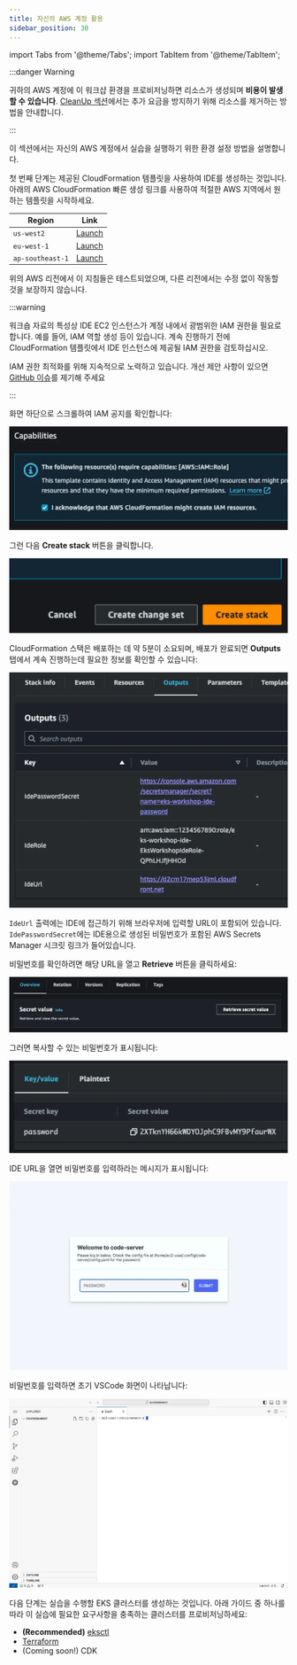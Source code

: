 ```yaml
---
title: 자신의 AWS 계정 활용
sidebar_position: 30
---
```


import Tabs from '@theme/Tabs';
import TabItem from '@theme/TabItem';

:::danger Warning

귀하의 AWS 계정에 이 워크샵 환경을 프로비저닝하면 리소스가 생성되며 **비용이 발생할 수 있습니다**. [CleanUp 섹션](cleanup)에서는 추가 요금을 방지하기 위해 리소스를 제거하는 방법을 안내합니다.

:::

이 섹션에서는 자신의 AWS 계정에서 실습을 실행하기 위한 환경 설정 방법을 설명합니다.

첫 번째 단계는 제공된 CloudFormation 템플릿을 사용하여 IDE를 생성하는 것입니다. 아래의 AWS CloudFormation 빠른 생성 링크를 사용하여 적절한 AWS 지역에서 원하는 템플릿을 시작하세요.

| Region           | Link                                                                                                                                                                                                                                                                                                                              |
| ---------------- | --------------------------------------------------------------------------------------------------------------------------------------------------------------------------------------------------------------------------------------------------------------------------------------------------------------------------------- |
| `us-west2`       | [Launch](https://us-west-2.console.aws.amazon.com/cloudformation/home#/stacks/quickcreate?templateUrl=https://ws-assets-prod-iad-r-pdx-f3b3f9f1a7d6a3d0.s3.us-west-2.amazonaws.com/39146514-f6d5-41cb-86ef-359f9d2f7265/eks-workshop-vscode-cfn.yaml&stackName=eks-workshop-ide&param_RepositoryRef=VAR::MANIFESTS_REF)           |
| `eu-west-1`      | [Launch](https://eu-west-1.console.aws.amazon.com/cloudformation/home#/stacks/quickcreate?templateUrl=https://ws-assets-prod-iad-r-dub-85e3be25bd827406.s3.eu-west-1.amazonaws.com/39146514-f6d5-41cb-86ef-359f9d2f7265/eks-workshop-vscode-cfn.yaml&stackName=eks-workshop-ide&param_RepositoryRef=VAR::MANIFESTS_REF)           |
| `ap-southeast-1` | [Launch](https://ap-southeast-1.console.aws.amazon.com/cloudformation/home#/stacks/quickcreate?templateUrl=https://ws-assets-prod-iad-r-sin-694a125e41645312.s3.ap-southeast-1.amazonaws.com/39146514-f6d5-41cb-86ef-359f9d2f7265/eks-workshop-vscode-cfn.yaml&stackName=eks-workshop-ide&param_RepositoryRef=VAR::MANIFESTS_REF) |

위의 AWS 리전에서 이 지침들은 테스트되었으며, 다른 리전에서는 수정 없이 작동할 것을 보장하지 않습니다.

:::warning

워크숍 자료의 특성상 IDE EC2 인스턴스가 계정 내에서 광범위한 IAM 권한을 필요로 합니다. 예를 들어, IAM 역할 생성 등이 있습니다. 계속 진행하기 전에 CloudFormation 템플릿에서 IDE 인스턴스에 제공될 IAM 권한을 검토하십시오.

IAM 권한 최적화를 위해 지속적으로 노력하고 있습니다. 개선 제안 사항이 있으면 [GitHub 이슈](https://github.com/aws-samples/eks-workshop-v2/issues)를 제기해 주세요

:::

화면 하단으로 스크롤하여 IAM 공지를 확인합니다:

![acknowledge IAM](./assets/acknowledge-iam.webp)

그런 다음 **Create stack** 버튼을 클릭합니다.

![Create Stack](./assets/create-stack.webp)

CloudFormation 스택은 배포하는 데 약 5분이 소요되며, 배포가 완료되면 **Outputs** 탭에서 계속 진행하는데 필요한 정보를 확인할 수 있습니다:

![cloudformation outputs](./assets/vscode-outputs.webp)

`IdeUrl` 출력에는 IDE에 접근하기 위해 브라우저에 입력할 URL이 포함되어 있습니다. `IdePasswordSecret`에는 IDE용으로 생성된 비밀번호가 포함된 AWS Secrets Manager 시크릿 링크가 들어있습니다.

비밀번호를 확인하려면 해당 URL을 열고 **Retrieve** 버튼을 클릭하세요:

![secretsmanager retrieve](./assets/vscode-password-retrieve.webp)

그러면 복사할 수 있는 비밀번호가 표시됩니다:

![cloudformation outputs](./assets/vscode-password-visible.webp)

IDE URL을 열면 비밀번호를 입력하라는 메시지가 표시됩니다:

![cloudformation outputs](./assets/vscode-password.webp)

비밀번호를 입력하면 초기 VSCode 화면이 나타납니다:

![cloudformation outputs](./assets/vscode-splash.webp)

다음 단계는 실습을 수행할 EKS 클러스터를 생성하는 것입니다. 아래 가이드 중 하나를 따라 이 실습에 필요한 요구사항을 충족하는 클러스터를 프로비저닝하세요:

- **(Recommended)** [eksctl](./using-eksctl.md)
- [Terraform](./using-terraform.md)
- (Coming soon!) CDK